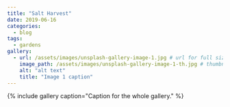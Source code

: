 ```yaml
---
title: "Salt Harvest"
date: 2019-06-16
categories:
  - blog
tags:
  - gardens
gallery:
  - url: /assets/images/unsplash-gallery-image-1.jpg # url for full size image
    image_path: /assets/images/unsplash-gallery-image-1-th.jpg # thumbnail (could be same as above, I believe)
    alt: "alt text"
    title: "Image 1 caption"  
---
```


{% include gallery caption="Caption for the whole gallery." %}
